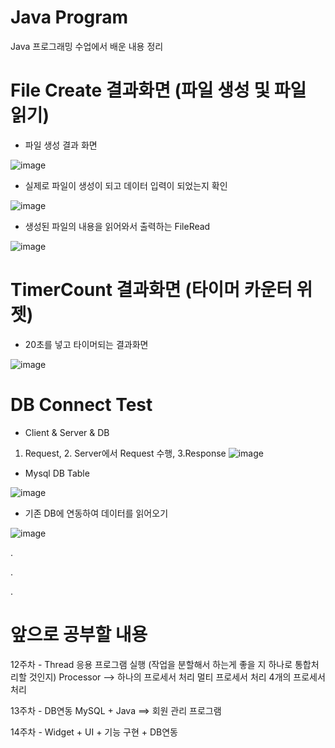 # Java Program
Java 프로그래밍 수업에서 배운 내용 정리

# File Create 결과화면 (파일 생성 및 파일 읽기)
- 파일 생성 결과 화면

![image](https://user-images.githubusercontent.com/116075431/201553917-a13faeb4-972e-4eb5-9946-be9e1c1ff26f.png)

- 실제로 파일이 생성이 되고 데이터 입력이 되었는지 확인

![image](https://user-images.githubusercontent.com/116075431/201553965-20b938c0-a56a-41a5-8b5b-94f8fe680815.png)


- 생성된 파일의 내용을 읽어와서 출력하는 FileRead

![image](https://user-images.githubusercontent.com/116075431/201554199-e5d318bc-ab1f-43b5-ac49-b410c265e369.png)



# TimerCount 결과화면 (타이머 카운터 위젯)
- 20초를 넣고 타이머되는 결과화면

![image](https://user-images.githubusercontent.com/116075431/201552988-b86dd935-10f2-41fd-9b86-1383278caf49.png)


# DB Connect Test
- Client & Server & DB
1. Request,  2. Server에서 Request 수행, 3.Response
![image](https://user-images.githubusercontent.com/116075431/202953035-33d03989-97ba-4972-a19f-b6dba2580774.png)

- Mysql DB Table

![image](https://user-images.githubusercontent.com/116075431/202949745-41b01eee-fadd-457f-9c99-58a6e7cb60e3.png)


- 기존 DB에 연동하여 데이터를 읽어오기

![image](https://user-images.githubusercontent.com/116075431/202949452-a6b7b845-0cf8-40e1-865e-6f4c5ab41004.png)


.

.

.


# 앞으로 공부할 내용

12주차 - Thread
	응용 프로그램 실행 (작업을 분할해서 하는게 좋을 지 하나로 통합처리할 것인지)
	Processor --> 하나의 프로세서 처리
		      멀티 프로세서 처리
		      4개의 프로세서 처리

13주차 - DB연동
	MySQL + Java ==> 회원 관리 프로그램

14주차 - Widget + UI + 기능 구현 + DB연동
